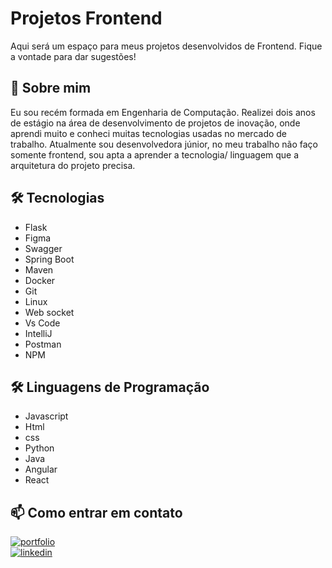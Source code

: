 
# Projetos Frontend

Aqui será um espaço para meus projetos desenvolvidos de Frontend. Fique a vontade para dar sugestões!



## 🚀 Sobre mim

Eu sou recém formada em Engenharia de Computação. Realizei dois anos de estágio na área de desenvolvimento de projetos de inovação, onde aprendi muito e conheci muitas tecnologias usadas no mercado de trabalho. Atualmente sou desenvolvedora júnior, no meu trabalho não faço somente frontend, sou apta a aprender a tecnologia/ linguagem que a arquitetura do projeto precisa.


## 🛠 Tecnologias
* Flask
* Figma
* Swagger
* Spring Boot
* Maven
* Docker
* Git
* Linux
* Web socket
* Vs Code
* IntelliJ
* Postman
* NPM

## 🛠 Linguagens de Programação
* Javascript 
* Html
* css
* Python
* Java
* Angular
* React 


## 📫 Como entrar em contato
[![portfolio](https://img.shields.io/badge/my_portfolio-000?style=for-the-badge&logo=ko-fi&logoColor=white)](https://github.com/anneefraank)  
[![linkedin](https://img.shields.io/badge/linkedin-0A66C2?style=for-the-badge&logo=linkedin&logoColor=white)](https://www.linkedin.com/in/anne-frank-marques-865082120)

